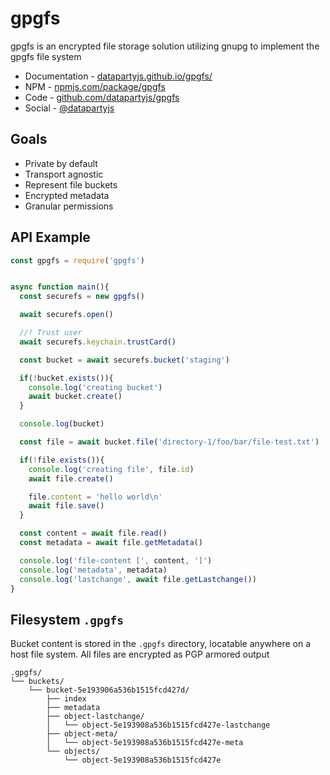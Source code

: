 # gpgfs

gpgfs is an encrypted file storage solution utilizing gnupg to implement the gpgfs file system

 * Documentation - [datapartyjs.github.io/gpgfs/](https://datapartyjs.github.io/gpgfs/)
 * NPM - [npmjs.com/package/gpgfs](https://www.npmjs.com/package/gpgfs)
 * Code - [github.com/datapartyjs/gpgfs](https://github.com/datapartyjs/gpgfs)
 * Social - [@datapartyjs](https://twitter.com/datapartyjs)

## Goals

 * Private by default
 * Transport agnostic
 * Represent file buckets
 * Encrypted metadata
 * Granular permissions

## API Example

```js
const gpgfs = require('gpgfs')


async function main(){
  const securefs = new gpgfs()

  await securefs.open()

  //! Trust user
  await securefs.keychain.trustCard()

  const bucket = await securefs.bucket('staging')

  if(!bucket.exists()){
    console.log('creating bucket')
    await bucket.create()
  }

  console.log(bucket)

  const file = await bucket.file('directory-1/foo/bar/file-test.txt')

  if(!file.exists()){
    console.log('creating file', file.id)
    await file.create()

    file.content = 'hello world\n'
    await file.save()
  }

  const content = await file.read()
  const metadata = await file.getMetadata()

  console.log('file-content [', content, ']')
  console.log('metadata', metadata)
  console.log('lastchange', await file.getLastchange())
}
```


## Filesystem `.gpgfs`

Bucket content is stored in the `.gpgfs` directory, locatable anywhere on a host file system. All files are encrypted as PGP armored output

```console
.gpgfs/
└── buckets/
    └── bucket-5e193906a536b1515fcd427d/
        ├── index
        ├── metadata
        ├── object-lastchange/
        │   └── object-5e193908a536b1515fcd427e-lastchange
        ├── object-meta/
        │   └── object-5e193908a536b1515fcd427e-meta
        └── objects/
            └── object-5e193908a536b1515fcd427e
```
